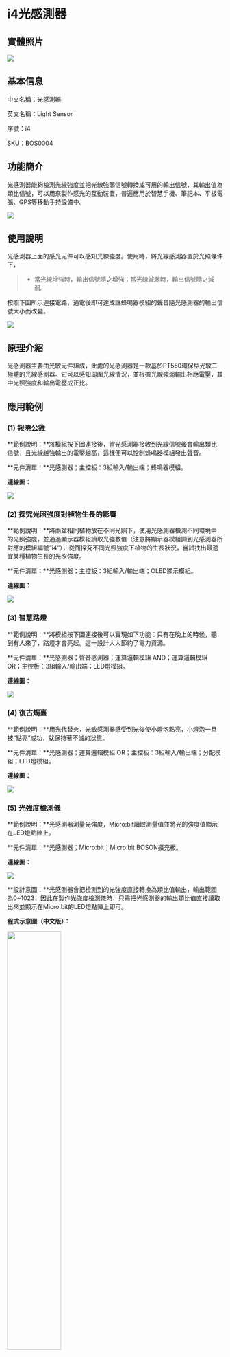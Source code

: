 # i4光感測器

## 實體照片

![](../.gitbook/assets/light_sensor/light_sensor.jpg)

## 基本信息

中文名稱：光感測器

英文名稱：Light Sensor

序號：i4

SKU：BOS0004

## 功能簡介

光感測器能夠檢測光線強度並把光線強弱信號轉換成可用的輸出信號，其輸出值為類比信號，可以用來製作感光的互動裝置，普遍應用於智慧手機、筆記本、平板電腦、GPS等移動手持設備中。

![](../.gitbook/assets/light_sensor/light_sensor_intro.png)

## 使用說明

光感測器上面的感光元件可以感知光線強度。使用時，將光線感測器置於光照條件下，

> * 當光線增強時，輸出信號隨之增強；當光線減弱時，輸出信號隨之減弱。

按照下圖所示連接電路，通電後即可達成讓蜂鳴器模組的聲音隨光感測器的輸出信號大小而改變。

![](../.gitbook/assets/light_sensor/light_sensor_ui.png)

## 原理介紹

光感測器主要由光敏元件組成，此處的光感測器是一款基於PT550環保型光敏二極體的光線感測器。它可以感知周圍光線情況，並根據光線強弱輸出相應電壓，其中光照強度和輸出電壓成正比。

## 應用範例

### \(1\) 報曉公雞

**範例說明：**將模組按下圖連接後，當光感測器接收到光線信號後會輸出類比信號，且光線越強輸出的電壓越高，這樣便可以控制蜂鳴器模組發出聲音。

**元件清單：**光感測器；主控板：3組輸入/輸出端；蜂鳴器模組。

**連線圖：**

![](../.gitbook/assets/light_sensor/light_sensor_example1.png)

### \(2\) 探究光照強度對植物生長的影響

**範例說明：**將兩盆相同植物放在不同光照下，使用光感測器檢測不同環境中的光照強度，並通過顯示器模組讀取光強數值（注意將顯示器模組調到光感測器所對應的模組編號“i4”），從而探究不同光照強度下植物的生長狀況，嘗試找出最適宜某種植物生長的光照強度。

**元件清單：**光感測器；主控板：3組輸入/輸出端；OLED顯示模組。

**連線圖：**

![](../.gitbook/assets/light_sensor/light_sensor_example2.png)

### \(3\) 智慧路燈

**範例說明：**將模組按下圖連接後可以實現如下功能：只有在晚上的時候，聽到有人來了，路燈才會亮起。這一設計大大節約了電力資源。

**元件清單：**光感測器；聲音感測器；運算邏輯模組 AND；運算邏輯模組 OR；主控板：3組輸入/輸出端；LED燈模組。

**連線圖：**

![](../.gitbook/assets/light_sensor/light_sensor_example3.png)

### \(4\) 復古燭臺

**範例說明：**用光代替火，光敏感測器感受到光後使小燈泡點亮，小燈泡一旦被“點亮”成功，就保持著不滅的狀態。

**元件清單：**光感測器；運算邏輯模組 OR；主控板：3組輸入/輸出端；分配模組；LED燈模組。

**連線圖：**

![](../.gitbook/assets/light_sensor/light_sensor_example4.png)

### \(5\) 光強度檢測儀

**範例說明：**光感測器測量光強度，Micro:bit讀取測量值並將光的強度值顯示在LED燈點陣上。

**元件清單：**光感測器；Micro:bit；Micro:bit BOSON擴充板。

**連線圖：**

![](../.gitbook/assets/light_sensor/light_sensor_example5.png)

**設計意圖：**光感測器會把檢測到的光強度直接轉換為類比值輸出，輸出範圍為0~1023，因此在製作光強度檢測儀時，只需把光感測器的輸出類比值直接讀取出來並顯示在Micro:bit的LED燈點陣上即可。

**程式示意圖（中文版）：**

<img src="../.gitbook/assets/light_sensor/light_sensor_prg_ch_tw.png" width="50%" height="50%">

** Example program(English)：**

![](../.gitbook/assets/light_sensor/light_sensor_prg_en.png)

## 商品規格

腳位說明：

![](../.gitbook/assets/boson-huan-jing-guang-chuan-gan-qi-yin-jiao-shuo-ming.png)

| **編號** | **名稱** | **功能說明** |
| :--- | :--- | :--- |
| 1 | GND | 電源接地 |
| 2 | VCC | 電源正極 |
| 3 | A | 類比訊號 |

重量： （g）

尺寸：26mm\*22mm

工作電壓：3.0-5.0V


